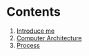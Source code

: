 <!-- TITLE: Operating Systems -->
<!-- SUBTITLE: A quick view for Operating Systems -->

# Contents
1. [Introduce me](/operating-systems/intro)
2. [Computer Architecture](/operating-systems/computer-architecture)
3. [Process](/operating-systems/processes)